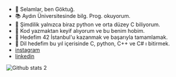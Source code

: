 - 👋 Selamlar, ben Göktuğ.
- 📚 Aydın Üniversitesinde bilg. Prog. okuyorum.
- 🧠 Şimdilik yalnızca biraz python ve orta düzey C biliyorum.
- 💞️ Kod yazmaktan keyif alıyorum ve bu benim hobim.
- 🎯 Hedefim 42 İstanbul'u kazanmak ve başarıyla tamamlamak.
- 🤙 Dil hedefim bu yıl içerisinde C, python, C++ ve C# ı bitirmek.
- [instagram](https://www.instagram.com/gktgtnc/)
- [linkedin](https://www.linkedin.com/in/goktugtunc/)


![Github stats 2](https://github-readme-stats.vercel.app/api?username=goktugtunc&show_icons=true&theme=radical)
<!---
killmatch/killmatch is a ✨ special ✨ repository because its `README.md` (this file) appears on your GitHub profile.
You can click the Preview link to take a look at your changes.
--->
